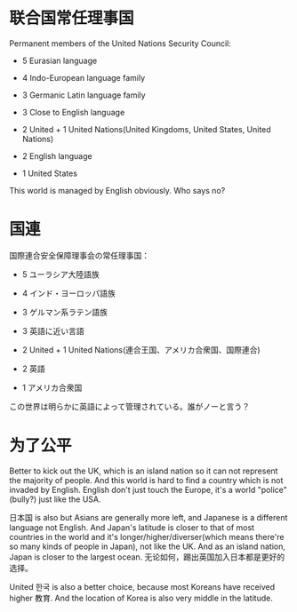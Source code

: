 # 联合国常任理事国

Permanent members of the United Nations Security Council:

- 5 Eurasian language

- 4 Indo-European language family

- 3 Germanic Latin language family

- 3 Close to English language

- 2 United + 1 United Nations(United Kingdoms, United States, United Nations)

- 2 English language

- 1 United States


This world is managed by English obviously. Who says no?

# 国連

国際連合安全保障理事会の常任理事国：

- 5 ユーラシア大陸語族

- 4 インド・ヨーロッパ語族

- 3 ゲルマン系ラテン語族

- 3 英語に近い言語

- 2 United + 1 United Nations(連合王国、アメリカ合衆国、国際連合)

- 2 英語

- 1 アメリカ合衆国


この世界は明らかに英語によって管理されている。誰がノーと言う？


# 为了公平

Better to kick out the UK, which is an island nation so it can not represent the majority of people. And this world is hard to find a country which is not invaded by English. English don't just touch the Europe, it's a world "police"(bully?) just like the USA.

日本国 is also but Asians are generally more left, and Japanese is a different language not English. And Japan's latitude is closer to that of most countries in the world and it's longer/higher/diverser(which means there're so many kinds of people in Japan), not like the UK. And as an island nation, Japan is closer to the largest ocean. 无论如何，踢出英国加入日本都是更好的选择。

United 한국 is also a better choice, because most Koreans have received higher 教育. And the location of Korea is also very middle in the latitude.